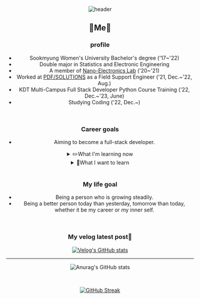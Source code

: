 <center>
  
![header](https://capsule-render.vercel.app/api?type=waving&color=gradient&customColorList=&height=100&animation=fadeIn&section=footer&fontsize=1&text=💻☕📖&fontAlign=70) 

## 🍒Me🍒
### profile
- Sookmyung Women's University Bachelor's degree ('17~'22)
- Double major in Statistics and Electronic Engineering
- A member of [Nano-Electronics Lab](https://kimeesookmyung.wixsite.com/kimgroup) ('20~'21)
- Worked at [PDF/SOLUTIONS](https://www.pdf.com/) as a Field Support Engineer ('21, Dec.~'22, Aug.)
- KDT Multi-Campus Full Stack Developer Python Course Training ('22, Dec.~'23, June)
- Studying Coding ('22, Dec.~)
  
<br>

### Career goals
- Aiming to become a full-stack developer.

<details>
  <summary>
    ✏️What I'm learning now
  </summary>
  
  ![HTML5](https://img.shields.io/badge/HTML5-E34F26?style=for-the-badge&logo=html5&logoColor=white)
  ![CSS3](https://img.shields.io/badge/CSS3-1572B6?style=for-the-badge&logo=css3&logoColor=white)
  ![JS](https://img.shields.io/badge/JavaScript-F7DF1E?style=for-the-badge&logo=JavaScript&logoColor=white)
  ![pyhon](https://img.shields.io/badge/Python-14354C?style=for-the-badge&logo=python&logoColor=white)
  ![markdown](https://img.shields.io/badge/Markdown-000000?style=for-the-badge&logo=markdown&logoColor=white)
  ![mysql](https://img.shields.io/badge/MySQL-00000F?style=for-the-badge&logo=mysql&logoColor=white)
  ![mysql](https://img.shields.io/badge/MySQL-005C84?style=for-the-badge&logo=mysql&logoColor=white)
  ![R](https://img.shields.io/badge/R-276DC3?style=for-the-badge&logo=r&logoColor=white)
</details>

<details>
  <summary>
   🚩What I want to learn
  </summary>
  
  ![django](https://img.shields.io/badge/Django-092E20?style=for-the-badge&logo=django&logoColor=white)
  ![react](https://img.shields.io/badge/React-20232A?style=for-the-badge&logo=react&logoColor=61DAFB)
  ![bootstrap](https://img.shields.io/badge/Bootstrap-563D7C?style=for-the-badge&logo=bootstrap&logoColor=white)
  ![spring](https://img.shields.io/badge/Spring-6DB33F?style=for-the-badge&logo=spring&logoColor=white)
  ![mongodb](https://img.shields.io/badge/MongoDB-4EA94B?style=for-the-badge&logo=mongodb&logoColor=white)
  ![amazon_aws](https://img.shields.io/badge/Amazon_AWS-232F3E?style=for-the-badge&logo=amazon-aws&logoColor=white)
</details>

<br>

### My life goal
- Being a person who is growing steadily.
- Being a better person today than yesterday, tomorrow than today, whether it be my career or my inner self.

<br>

### My velog latest post📑
[![Velog's GitHub stats](https://velog-readme-stats.vercel.app/api?name=gata96&color=black)](https://velog.io/@gata96)

---
![Anurag's GitHub stats](https://github-readme-stats.vercel.app/api?username=gata96&show_icons=true&theme=radical)

<br>

[![GitHub Streak](https://streak-stats.demolab.com?user=gata96&theme=radical)](https://git.io/streak-stats)

</center> 
